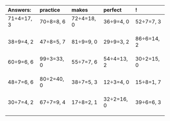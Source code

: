 | Answers: | practice | makes | perfect | ! |
| :--- | :--- | :--- | :--- | :--- |
| 71÷4=17, 3 | 70÷8=8, 6 | 72÷4=18, 0 | 36÷9=4, 0 | 52÷7=7, 3 | 
|   |   |   |   |   | 
|   |   |   |   |   | 
|   |   |   |   |   | 
| 38÷9=4, 2 | 47÷8=5, 7 | 81÷9=9, 0 | 29÷9=3, 2 | 86÷6=14, 2 | 
|   |   |   |   |   | 
|   |   |   |   |   | 
|   |   |   |   |   | 
| 60÷9=6, 6 | 99÷3=33, 0 | 55÷7=7, 6 | 54÷4=13, 2 | 30÷2=15, 0 | 
|   |   |   |   |   | 
|   |   |   |   |   | 
|   |   |   |   |   | 
| 48÷7=6, 6 | 80÷2=40, 0 | 38÷7=5, 3 | 12÷3=4, 0 | 15÷8=1, 7 | 
|   |   |   |   |   | 
|   |   |   |   |   | 
|   |   |   |   |   | 
| 30÷7=4, 2 | 67÷7=9, 4 | 17÷8=2, 1 | 32÷2=16, 0 | 39÷6=6, 3 | 
|   |   |   |   |   | 
|   |   |   |   |   | 
|   |   |   |   |   | 
